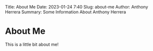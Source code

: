 Title: About Me
Date: 2023-01-24 7:40
Slug: about-me
Author: Anthony Herrera
Summary: Some Information About Anthony Herrera


# About Me

This is a little bit about me!
